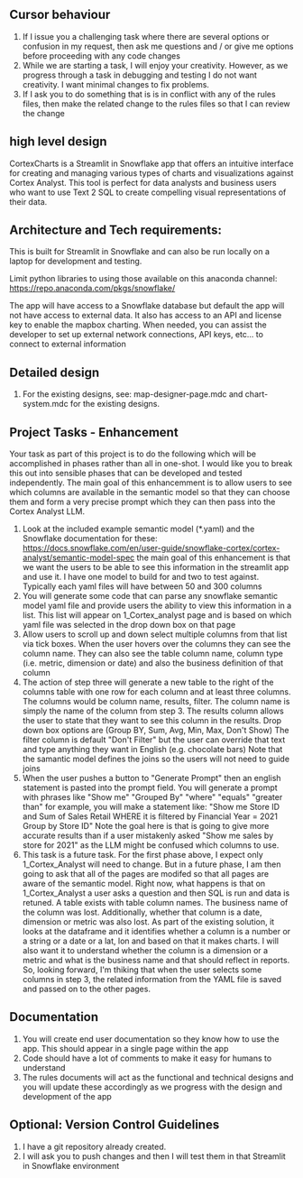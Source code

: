 
## Cursor behaviour
1. If I issue you a challenging task where there are several options or confusion in my request, then ask me questions and / or give me options before proceeding with any code changes
2. While we are starting a task, I will enjoy your creativity.  However, as we progress through a task in debugging and testing I do not want creativity.  I want minimal changes to fix problems.  
3. If I ask you to do something that is is in conflict with any of the rules files, then make the related change to the rules files so that I can review the change

## high level design
CortexCharts is a Streamlit in Snowflake app that offers an intuitive interface for creating and managing various types of charts and visualizations against Cortex Analyst. This tool is perfect for data analysts and business users who want to use Text 2 SQL to create compelling visual representations of their data.  

## Architecture and Tech requirements:
This is built for Streamlit in Snowflake and can also be run locally on a laptop for development and testing.  

Limit python libraries to using those available on this anaconda channel:  
https://repo.anaconda.com/pkgs/snowflake/

The app will have access to a Snowflake database but default the app will not have access to external data.  It also has access to an API and license key to enable the mapbox charting.   When needed, you can assist the developer to set up external network connections, API keys, etc... to connect to external information


##  Detailed design
1. For the existing designs, see: map-designer-page.mdc and chart-system.mdc for the existing designs. 


## Project Tasks - Enhancement
Your task as part of this project is to do the following which will be accomplished in phases rather than all in one-shot.  I would like you to break this out into sensible phases that can be developed and tested independently.  The main goal of this enhancemment is to allow users to see which columns are available in the semantic model so that they can choose them and form a very precise prompt which they can then pass into the Cortex Analyst LLM.  
1. Look at the included example semantic model (*.yaml) and the Snowflake documentation for these:  https://docs.snowflake.com/en/user-guide/snowflake-cortex/cortex-analyst/semantic-model-spec the main goal of this enhancement is that we want the users to be able to see this information in the streamlit app and use it.  I have one model to build for and two to test against.  Typically each yaml files will have between 50 and 300 columns
2. You will generate some code that can parse any snowflake semantic model yaml file and provide users the ability to view this information in a list.  This list will appear on 1_Cortex_analyst page and is based on which yaml file was selected in the drop down box on that page
3. Allow users to scroll up and down select multiple columns from that list via tick boxes.  When the user hovers over the columns they can see the column name.  They can also see the table column name, column type (i.e. metric, dimension or date) and also the business definition of that column
4. The action of step three will generate a new table to the right of the columns table with one row for each column and at least three columns.  The columns would be column name, results, filter.  The column name is simply the name of the column from step 3.   The results column allows the user to state that they want to see this column in the results.  Drop down box options are (Group BY, Sum, Avg, Min, Max, Don't Show)   The filter column is default "Don't Filter"  but the user can override that text and type anything they want in English (e.g. chocolate bars)  Note that the samantic model defines the joins so the users will not need to guide joins
5. When the user pushes a button to "Generate Prompt" then an english statement is pasted into the prompt field.   You will generate a prompt with phrases like "Show me" "Grouped By" "where" "equals"  "greater than" for example, you will make a statement like: "Show me Store ID and Sum of Sales Retail WHERE it is filtered by Financial Year = 2021 Group by Store ID"  Note the goal here is that is going to give more accurate results than if a user mistakenly asked "Show me sales by store for 2021" as the LLM might be confused which columns to use.  
6. This task is a future task.  For the first phase above, I expect only 1_Cortex_Analyst will need to change.  But in a future phase, I am then going to ask that all of the pages are modifed so that all pages are aware of the semantic model.  Right now, what happens is that on 1_Cortex_Analyst a user asks a question and then SQL is run and data is retuned.  A table exists with table column names.  The business name of the column was lost.  Additionally, whether that column is a date, dimension or metric was also lost.   As part of the existing solution, it looks at the dataframe and it identifies whether a column is a number or a string or a date or a lat, lon and based on that it makes charts.  I will also want it to understand whether the column is a dimension or a metric and what is the business name and that should reflect in reports.  So, looking forward, I'm thiking that when the user selects some columns in step 3, the related information from the YAML file is saved and passed on to the other pages.  



## Documentation
1. You will create end user documentation so they know how to use the app.  This should appear in a single page within the app
2. Code should have a lot of comments to make it easy for humans to understand
3. The rules documents will act as the functional and technical designs and you will update these accordingly as we progress with the design and development of the app 


## Optional: Version Control Guidelines
1. I have a git repository already created.  
2. I will ask you to push changes and then I will test them in that Streamlit in Snowflake environment
